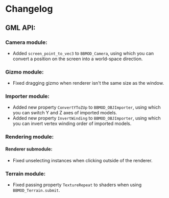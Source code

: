 # Changelog

## GML API:
### Camera module:
* Added `screen_point_to_vec3` to `BBMOD_Camera`, using which you can convert a position on the screen into a world-space direction.

### Gizmo module:
* Fixed dragging gizmo when renderer isn't the same size as the window.

### Importer module:
* Added new property `ConvertYToZUp` to `BBMOD_OBJImporter`, using which you can switch Y and Z axes of imported models.
* Added new property `InvertWinding` to `BBMOD_OBJImporter`, using which you can invert vertex winding order of imported models.

### Rendering module:
#### Renderer submodule:
* Fixed unselecting instances when clicking outside of the renderer.

### Terrain module:
* Fixed passing property `TextureRepeat` to shaders when using `BBMOD_Terrain.submit`.
